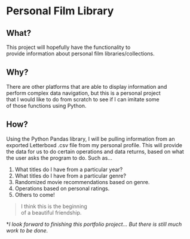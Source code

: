 Personal Film Library
=====================

## What?

This project will hopefully have the functionality to\
provide information about personal film libraries/collections.

## Why?

There are other platforms that are able to display information and\
perform complex data navigation, but this is a personal project\
that I would like to do from scratch to see if I can imitate some\
of those functions using Python.

## How?

Using the Python Pandas library, I will be pulling information from an\
exported Letterboxd .csv file from my personal profile. This will provide\
the data for us to do certain operations and data returns, based on what\
the user asks the program to do. Such as...

1. What titles do I have from a particular year?
2. What titles do I have from a particular genre?
3. Randomized movie recommendations based on genre.
4. Operations based on personal ratings.
5. Others to come!

> I think this is the beginning\
> of a beautiful friendship.

**I look forward to finishing this portfolio project...*
*But there is still much work to be done.*